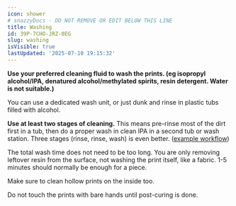 ```yaml
---
icon: shower
# snazzyDocs - DO NOT REMOVE OR EDIT BELOW THIS LINE
title: Washing
id: 39P-7CHO-JRZ-0EG
slug: washing
isVisible: true
lastUpdated: '2025-07-10 19:15:32'
---
```

**Use your preferred cleaning fluid to wash the prints. (eg isopropyl alcohol/IPA, denatured alcohol/methylated spirits, resin detergent. Water is not suitable.)**

‎You can use a dedicated wash unit, or just dunk and rinse in plastic tubs filled with alcohol.

**Use at least two stages of cleaning.** This means pre-rinse most of the dirt first in a tub, then do a proper wash in clean IPA in a second tub or wash station. Three stages (rinse, rinse, wash) is even better. ([example workflow](https://youtu.be/oCgDm1KfboY?t=86))

The total wash time does not need to be too long. You are only removing leftover resin from the surface, not washing the print itself, like a fabric. 1-5 minutes should normally be enough for a piece.

Make sure to clean hollow prints on the inside too.

Do not touch the prints with bare hands until post-curing is done.